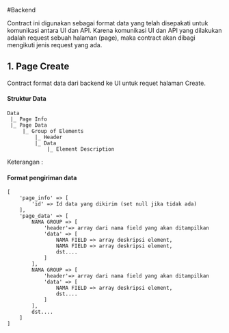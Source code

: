 #Backend

Contract ini digunakan sebagai format data yang telah disepakati untuk komunikasi antara UI dan API.
Karena komunikasi UI dan API yang dilakukan adalah request sebuah halaman (page), maka contract akan dibagi mengikuti jenis request yang ada.

## 1. Page Create
Contract format data dari backend ke UI untuk requet halaman Create.

#### Struktur Data

	Data 
	 |_ Page Info
	 |_ Page Data
	 	 |_ Group of Elements
	 	 	 |_ Header
	 	 	 |_ Data
	 	 	 	 |_ Element Description

Keterangan : 	 	 	 	 

#### Format pengiriman data

	[
	    'page_info' => [
	        'id' => Id data yang dikirim (set null jika tidak ada)
	    ],
	    'page_data' => [
	        NAMA GROUP => [
	            'header'=> array dari nama field yang akan ditampilkan
	            'data' => [
					NAMA FIELD => array deskripsi element,
					NAMA FIELD => array deskripsi element,
					dst....
				]
	        ],
	        NAMA GROUP => [
	            'header'=> array dari nama field yang akan ditampilkan
	            'data' => [
					NAMA FIELD => array deskripsi element,
					dst....
				]
	        ],
	        dst....	
	    ]
	]


